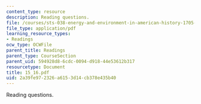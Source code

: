 ```yaml
---
content_type: resource
description: Reading questions.
file: /courses/sts-038-energy-and-environment-in-american-history-1705-2005-fall-2006/2a39fe972326a6153d14cb378e435b40_15_16.pdf
file_type: application/pdf
learning_resource_types:
- Readings
ocw_type: OCWFile
parent_title: Readings
parent_type: CourseSection
parent_uid: 594928d8-6cdc-0094-d918-44e53612b317
resourcetype: Document
title: 15_16.pdf
uid: 2a39fe97-2326-a615-3d14-cb378e435b40
---
```

Reading questions.

